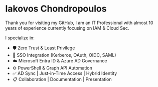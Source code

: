# Iakovos Chondropoulos 
Thank you for visiting my GitHub, I am an IT Professional with almost 10 years of experience currently focusing on IAM & Cloud Sec.

I specialize in:

   - 🛡️ Zero Trust & Least Privilege
   - 🔐 SSO Integration (Kerberos, OAuth, OIDC, SAML)
   - ☁️ Microsoft Entra ID & Azure AD Governance
   - ⚙️ PowerShell & Graph API Automation
   - ✅ AD Sync | Just-in-Time Access | Hybrid Identity
   - 📋 Collaboration | Documentation | Presentation
